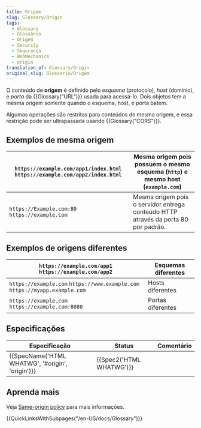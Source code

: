 ```yaml
---
title: Origem
slug: Glossary/Origin
tags:
  - Glossary
  - Glossário
  - Origem
  - Security
  - Segurança
  - WebMechanics
  - origin
translation_of: Glossary/Origin
original_slug: Glossario/Origem
---
```

O conteúdo de **origem** é definido pelo _esquema_ (protocolo), _host_ (domínio), e _porta_ da {{Glossary("URL")}} usada para acessá-lo. Dois objetos tem a mesma origem somente quando o esquema, host, e porta batem.

Algumas operações são restritas para conteúdos de mesma origem, e essa restrição pode ser ultrapassada usando {{Glossary("CORS")}}.

## Exemplos de mesma origem

| `https://example.com/app1/index.html` `https://example.com/app2/index.html` | Mesma origem pois possuem o mesmo esquema (`http`) e mesmo host (`example.com`)    |
| ------------------------------------------------------------------------- | ---------------------------------------------------------------------------------- |
| `https://Example.com:80` `https://example.com`                              | Mesma origem pois o servidor entrega conteúdo HTTP através da porta 80 por padrão. |

## Exemplos de origens diferentes

| `https://example.com/app1` `https://example.com/app2`                     | Esquemas diferentes |
| ------------------------------------------------------------------------ | ------------------- |
| `https://example.com` `https://www.example.com` `https://myapp.example.com` | Hosts diferentes    |
| `https://example.com` `https://example.com:8080`                           | Portas diferentes   |

## Especificações

| Especificação                                                    | Status                           | Comentário |
| ---------------------------------------------------------------- | -------------------------------- | ---------- |
| {{SpecName('HTML WHATWG', '#origin', 'origin')}} | {{Spec2('HTML WHATWG')}} |            |

## Aprenda mais

Veja [Same-origin policy](/pt-BR/docs/Web/Security/Same-origin_policy) para mais informações.

{{QuickLinksWithSubpages("/en-US/docs/Glossary")}}
